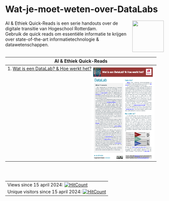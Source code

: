 # Wat-je-moet-weten-over-DataLabs
<img align="right" width="100" height="100" src="https://avatars.githubusercontent.com/u/115706761?s=400&u=7c6cae892816e172b0b7eef99f2d32adb948c6ad&v=4">
AI & Ethiek Quick-Reads is een serie handouts over de digitale transitie van Hogeschool Rotterdam. <br />
Gebruik de quick reads om essentiële informatie te krijgen over state-of-the-art informatietechnologie & datawetenschappen. 

<br />
<br />

| AI & Ethiek Quick-Reads |
|-----|
| 1. [Wat is een DataLab? & Hoe werkt het?](https://www.researchgate.net/publication/379832492_Wat_moet_je_weten_over_DataLabs_2024) <img align="right" width="200" height="300" src="FIGs/Wat moet je weten over DataLabs_2024.jpg"> | 

<br />
<br />

| |
| ----------------- |
| Views since 15 april 2024: [![HitCount](https://hits.dwyl.com/robvdw/HR-DATALABS/HR-DataLab-Quick-Reads.svg?style=flat-square)](http://hits.dwyl.com/robvdw/HR-DATALABS/HR-DataLab-Quick-Reads) |
| Unique visitors since 15 april 2024: [![HitCount](https://hits.dwyl.com/robvdw/HR-DATALABS/HR-DataLab-Quick-Reads.svg?style=flat-square&show=unique)](http://hits.dwyl.com/robvdw/HR-DATALABS/HR-DataLab-Quick-Reads) |




